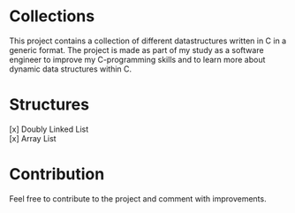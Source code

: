 # Collections
This project contains a collection of different datastructures written in C in a generic format. 
The project is made as part of my study as a software engineer to improve my C-programming skills and to learn more about dynamic data structures within C.

# Structures
[x] Doubly Linked List  
[x] Array List  

# Contribution
Feel free to contribute to the project and comment with improvements.
